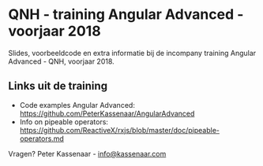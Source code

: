 # QNH - training Angular Advanced - voorjaar 2018
Slides, voorbeeldcode en extra informatie bij de incompany training Angular Advanced - QNH, voorjaar 2018.

## Links uit de training
* Code examples Angular Advanced: https://github.com/PeterKassenaar/AngularAdvanced
* Info on pipeable operators: https://github.com/ReactiveX/rxjs/blob/master/doc/pipeable-operators.md


Vragen? Peter Kassenaar - info@kassenaar.com
